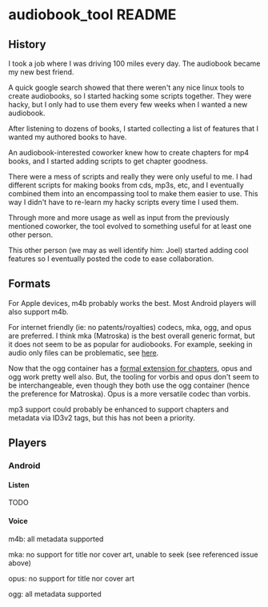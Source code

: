 # audiobook_tool README

## History

I took a job where I was driving 100 miles every day.  The audiobook became my
new best friend.

A quick google search showed that there weren't any nice linux tools to create
audiobooks, so I started hacking some scripts together.  They were hacky, but
I only had to use them every few weeks when I wanted a new audiobook.

After listening to dozens of books, I started collecting a list of features
that I wanted my authored books to have.

An audiobook-interested coworker knew how to create chapters for mp4 books,
and I started adding scripts to get chapter goodness.

There were a mess of scripts and really they were only useful to me.  I had
different scripts for making books from cds, mp3s, etc, and I eventually
combined them into an encompassing tool to make them easier to use.  This way
I didn't have to re-learn my hacky scripts every time I used them.

Through more and more usage as well as input from the previously mentioned
coworker, the tool evolved to something useful for at least one other person.

This other person (we may as well identify him: Joel) started adding cool
features so I eventually posted the code to ease collaboration.

## Formats

For Apple devices, m4b probably works the best.  Most Android players
will also support m4b.

For internet friendly (ie: no patents/royalties) codecs, mka, ogg, and
opus are preferred.  I think mka (Matroska) is the best overall
generic format, but it does not seem to be as popular for audiobooks.
For example, seeking in audio only files can be problematic, see
[here](https://github.com/PaulWoitaschek/Voice/issues/626).

Now that the ogg container has a [formal extension for
chapters](https://wiki.xiph.org/Chapter_Extension), opus and ogg work
pretty well also.  But, the tooling for vorbis and opus don't seem to
be interchangeable, even though they both use the ogg container (hence
the preference for Matroska).  Opus is a more versatile codec than
vorbis.

mp3 support could probably be enhanced to support chapters and
metadata via ID3v2 tags, but this has not been a priority.

## Players

### Android

#### Listen

TODO

#### Voice

m4b: all metadata supported

mka: no support for title nor cover art, unable to seek (see referenced
issue above)

opus: no support for title nor cover art

ogg: all metadata supported

